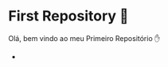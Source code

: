 # First Repository :notebook_with_decorative_cover:

Olá, bem vindo ao meu Primeiro Repositório :hand:

<ul> <li></li>







